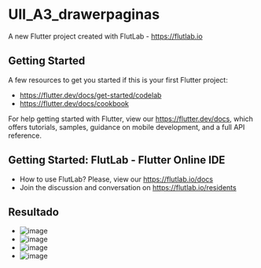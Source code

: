 # UII_A3_drawerpaginas

A new Flutter project created with FlutLab - https://flutlab.io

## Getting Started

A few resources to get you started if this is your first Flutter project:

- https://flutter.dev/docs/get-started/codelab
- https://flutter.dev/docs/cookbook

For help getting started with Flutter, view our
https://flutter.dev/docs, which offers tutorials,
samples, guidance on mobile development, and a full API reference.

## Getting Started: FlutLab - Flutter Online IDE

- How to use FlutLab? Please, view our https://flutlab.io/docs
- Join the discussion and conversation on https://flutlab.io/residents

##  Resultado
- ![image](https://github.com/JesusRafaelCanoFlores5A/UII_A3_drawerpaginas/assets/143547897/b0eebda0-1098-4447-a755-114d9c5dcb5d)
- ![image](https://github.com/JesusRafaelCanoFlores5A/UII_A3_drawerpaginas/assets/143547897/0361c453-8745-4b87-9cb8-7e6c78283d24)
- ![image](https://github.com/JesusRafaelCanoFlores5A/UII_A3_drawerpaginas/assets/143547897/6be310a5-1802-4a27-b9a8-27682d1f56f9)
- ![image](https://github.com/JesusRafaelCanoFlores5A/UII_A3_drawerpaginas/assets/143547897/39e18e95-dd44-4070-bc79-67aa30d2786f)






